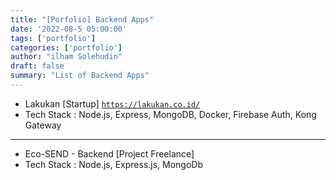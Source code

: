 ```yaml
---
title: "[Porfolio] Backend Apps"
date: '2022-08-5 05:00:00'
tags: ['portfolio']
categories: ['portfolio']
author: "ilham Solehudin"
draft: false
summary: "List of Backend Apps"
---
```


* Lakukan [Startup] [`https://lakukan.co.id/`]('https://play.google.com/store/apps/details?id=com.hesdigitech.lakukan')
* Tech Stack : Node.js, Express, MongoDB, Docker, Firebase Auth, Kong Gateway

-------------------------------

* Eco-SEND - Backend [Project Freelance] 
* Tech Stack : Node.js, Express.js, MongoDb
